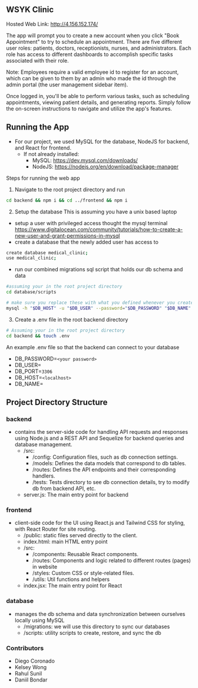 ## WSYK Clinic
Hosted Web Link: http://4.156.152.174/

The app will prompt you to create a new account when you click "Book Appointment" to try to schedule an appointment. There are five different user roles: patients, doctors, receptionists, nurses, and administrators. Each role has access to different dashboards to accomplish specific tasks associated with their role.

Note: Employees require a valid employee id to register for an account, which can be given to them by an admin who made the id through the admin portal (the user management sidebar item).

Once logged in, you'll be able to perform various tasks, such as scheduling appointments, viewing patient details, and generating reports. Simply follow the on-screen instructions to navigate and utilize the app's features.

## Running the App
- For our project, we used MySQL for the database, NodeJS for backend, and React for frontend.
  - If not already installed:
    - MySQL: https://dev.mysql.com/downloads/
    - NodeJS: https://nodejs.org/en/download/package-manager

Steps for running the web app
1. Navigate to the root project directory and run
```bash
cd backend && npm i && cd ../frontend && npm i 
```

2. Setup the database
This is assuming you have a unix based laptop
- setup a user with privileged access thought the mysql terminal
https://www.digitalocean.com/community/tutorials/how-to-create-a-new-user-and-grant-permissions-in-mysql
- create a database that the newly added user has access to
```bash
create database medical_clinic;
use medical_clinic;
```
- run our combined migrations sql script that holds our db schema and data
```bash
#assuming your in the root project directory
cd database/scripts 

# make sure you replace these with what you defined whenever you created your database
mysql -h "$DB_HOST" -u "$DB_USER" --password="$DB_PASSWORD" "$DB_NAME" < combined_migrations.sql
```
3. Create a .env file in the root backend directory
```bash
# Assuming your in the root project directory
cd backend && touch .env
```
An example .env file so that the backend can connect to your database 
- DB_PASSWORD=`<your password>`
- DB_USER=<your database user with privilege to the database>
- DB_PORT=`3306`
- DB_HOST=`<localhost>`
- DB_NAME=<your database name>

## Project Directory Structure
### backend
- contains the server-side code for handling API requests and responses using Node.js and a REST API and Sequelize for backend queries and database management.
    - /src: 
        - /config: Configuration files, such as db connection settings.
        - /models: Defines the data models that correspond to db tables.
        - /routes: Defines the API endpoints and their corresponding handlers.
        - /tests: Tests directory to see db connection details, try to modify db from backend API, etc.
    - server.js: The main entry point for backend

### frontend
- client-side code for the UI using React.js and Tailwind CSS for styling, with React Router for site routing.
    - /public: static files served directly to the client.
    - index.html: main HTML entry point
    - /src: 
        - /components: Reusable React components.
        - /routes: Components and logic related to different routes (pages) in website
        - /styles: Custom CSS or style-related files.
        - /utils: Util functions and helpers
    - index.jsx: The main entry point for React

### database
- manages the db schema and data synchronization between ourselves locally using MySQL
    - /migrations: we will use this directory to sync our databases
    - /scripts: utility scripts to create, restore, and sync the db

### Contributors
- Diego Coronado
- Kelsey Wong
- Rahul Sunil
- Daniil Bondar
